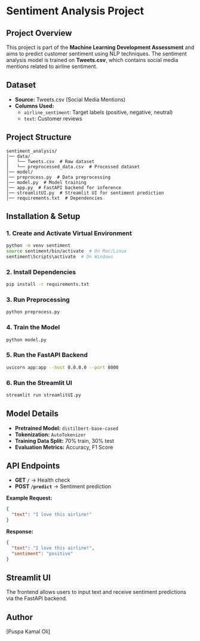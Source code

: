 # Sentiment Analysis Project

## Project Overview
This project is part of the **Machine Learning Development Assessment** and aims to predict customer sentiment using NLP techniques. The sentiment analysis model is trained on **Tweets.csv**, which contains social media mentions related to airline sentiment.

## Dataset
- **Source:** Tweets.csv (Social Media Mentions)
- **Columns Used:**
  - `airline_sentiment`: Target labels (positive, negative, neutral)
  - `text`: Customer reviews

## Project Structure
```
sentiment_analysis/
│── data/
│   └── Tweets.csv  # Raw dataset
│   └── preprocessed_data.csv  # Processed dataset
│── model/
│── preprocess.py  # Data preprocessing
│── model.py  # Model training
│── app.py  # FastAPI backend for inference
│── streamlitUI.py  # Streamlit UI for sentiment prediction
│── requirements.txt  # Dependencies
```

## Installation & Setup
### 1. Create and Activate Virtual Environment
```sh
python -m venv sentiment
source sentiment/bin/activate  # On Mac/Linux
sentiment\Scripts\activate  # On Windows
```
### 2. Install Dependencies
```sh
pip install -r requirements.txt
```
### 3. Run Preprocessing
```sh
python preprocess.py
```
### 4. Train the Model
```sh
python model.py
```
### 5. Run the FastAPI Backend
```sh
uvicorn app:app --host 0.0.0.0 --port 8000
```
### 6. Run the Streamlit UI
```sh
streamlit run streamlitUI.py
```

## Model Details
- **Pretrained Model:** `distilbert-base-cased`
- **Tokenization:** `AutoTokenizer`
- **Training Data Split:** 70% train, 30% test
- **Evaluation Metrics:** Accuracy, F1 Score

## API Endpoints
- **GET `/`** → Health check
- **POST `/predict`** → Sentiment prediction

**Example Request:**
```json
{
  "text": "I love this airline!"
}
```
**Response:**
```json
{
  "text": "I love this airline!",
  "sentiment": "positive"
}
```

## Streamlit UI
The frontend allows users to input text and receive sentiment predictions via the FastAPI backend.


## Author
[Puspa Kamal Oli]

